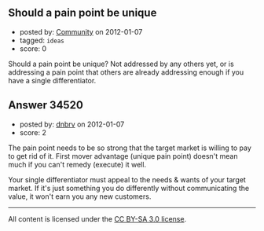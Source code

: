 ## Should a pain point be unique

- posted by: [Community](https://stackexchange.com/users/-1/-1-community) on 2012-01-07
- tagged: `ideas`
- score: 0

Should a pain point be unique? Not addressed by any others yet, or is addressing a pain point that others are already addressing enough if you have a single differentiator.


## Answer 34520

- posted by: [dnbrv](https://stackexchange.com/users/-1/15284-dnbrv) on 2012-01-07
- score: 2

The pain point needs to be so strong that the target market is willing to pay to get rid of it. First mover advantage (unique pain point) doesn't mean much if you can't remedy (execute) it well.

Your single differentiator must appeal to the needs & wants of your target market. If it's just something you do differently without communicating the value, it won't earn you any new customers.



---

All content is licensed under the [CC BY-SA 3.0 license](https://creativecommons.org/licenses/by-sa/3.0/).
